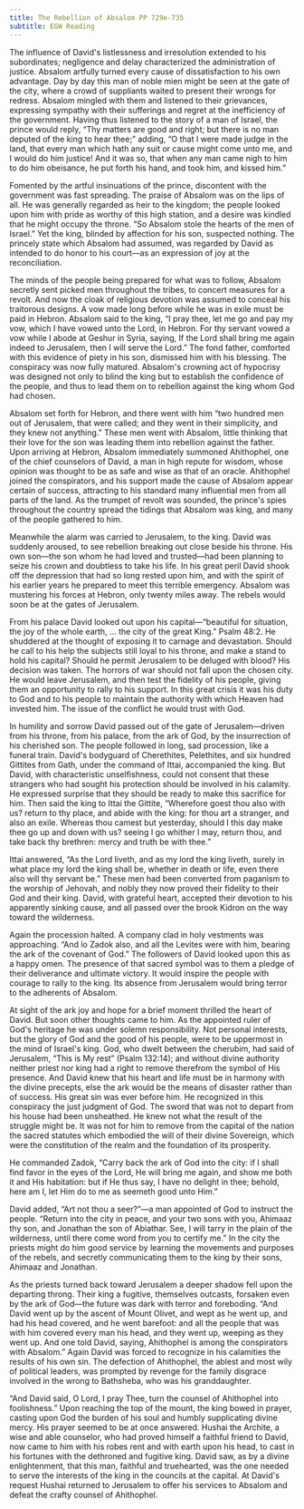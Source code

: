 ```yaml
---
title: The Rebellion of Absalom PP 729e-735
subtitle: EGW Reading
---
```


The influence of David's listlessness and irresolution extended to his subordinates; negligence and delay characterized the administration of justice. Absalom artfully turned every cause of dissatisfaction to his own advantage. Day by day this man of noble mien might be seen at the gate of the city, where a crowd of suppliants waited to present their wrongs for redress. Absalom mingled with them and listened to their grievances, expressing sympathy with their sufferings and regret at the inefficiency of the government. Having thus listened to the story of a man of Israel, the prince would reply, “Thy matters are good and right; but there is no man deputed of the king to hear thee;” adding, “O that I were made judge in the land, that every man which hath any suit or cause might come unto me, and I would do him justice! And it was so, that when any man came nigh to him to do him obeisance, he put forth his hand, and took him, and kissed him.”

Fomented by the artful insinuations of the prince, discontent with the government was fast spreading. The praise of Absalom was on the lips of all. He was generally regarded as heir to the kingdom; the people looked upon him with pride as worthy of this high station, and a desire was kindled that he might occupy the throne. “So Absalom stole the hearts of the men of Israel.” Yet the king, blinded by affection for his son, suspected nothing. The princely state which Absalom had assumed, was regarded by David as intended to do honor to his court—as an expression of joy at the reconciliation.

The minds of the people being prepared for what was to follow, Absalom secretly sent picked men throughout the tribes, to concert measures for a revolt. And now the cloak of religious devotion was assumed to conceal his traitorous designs. A vow made long before while he was in exile must be paid in Hebron. Absalom said to the king, “I pray thee, let me go and pay my vow, which I have vowed unto the Lord, in Hebron. For thy servant vowed a vow while I abode at Geshur in Syria, saying, If the Lord shall bring me again indeed to Jerusalem, then I will serve the Lord.” The fond father, comforted with this evidence of piety in his son, dismissed him with his blessing. The conspiracy was now fully matured. Absalom's crowning act of hypocrisy was designed not only to blind the king but to establish the confidence of the people, and thus to lead them on to rebellion against the king whom God had chosen.

Absalom set forth for Hebron, and there went with him “two hundred men out of Jerusalem, that were called; and they went in their simplicity, and they knew not anything.” These men went with Absalom, little thinking that their love for the son was leading them into rebellion against the father. Upon arriving at Hebron, Absalom immediately summoned Ahithophel, one of the chief counselors of David, a man in high repute for wisdom, whose opinion was thought to be as safe and wise as that of an oracle. Ahithophel joined the conspirators, and his support made the cause of Absalom appear certain of success, attracting to his standard many influential men from all parts of the land. As the trumpet of revolt was sounded, the prince's spies throughout the country spread the tidings that Absalom was king, and many of the people gathered to him.

Meanwhile the alarm was carried to Jerusalem, to the king. David was suddenly aroused, to see rebellion breaking out close beside his throne. His own son—the son whom he had loved and trusted—had been planning to seize his crown and doubtless to take his life. In his great peril David shook off the depression that had so long rested upon him, and with the spirit of his earlier years he prepared to meet this terrible emergency. Absalom was mustering his forces at Hebron, only twenty miles away. The rebels would soon be at the gates of Jerusalem.

From his palace David looked out upon his capital—“beautiful for situation, the joy of the whole earth, ... the city of the great King.” Psalm 48:2. He shuddered at the thought of exposing it to carnage and devastation. Should he call to his help the subjects still loyal to his throne, and make a stand to hold his capital? Should he permit Jerusalem to be deluged with blood? His decision was taken. The horrors of war should not fall upon the chosen city. He would leave Jerusalem, and then test the fidelity of his people, giving them an opportunity to rally to his support. In this great crisis it was his duty to God and to his people to maintain the authority with which Heaven had invested him. The issue of the conflict he would trust with God.

In humility and sorrow David passed out of the gate of Jerusalem—driven from his throne, from his palace, from the ark of God, by the insurrection of his cherished son. The people followed in long, sad procession, like a funeral train. David's bodyguard of Cherethites, Pelethites, and six hundred Gittites from Gath, under the command of Ittai, accompanied the king. But David, with characteristic unselfishness, could not consent that these strangers who had sought his protection should be involved in his calamity. He expressed surprise that they should be ready to make this sacrifice for him. Then said the king to Ittai the Gittite, “Wherefore goest thou also with us? return to thy place, and abide with the king: for thou art a stranger, and also an exile. Whereas thou camest but yesterday, should I this day make thee go up and down with us? seeing I go whither I may, return thou, and take back thy brethren: mercy and truth be with thee.”

Ittai answered, “As the Lord liveth, and as my lord the king liveth, surely in what place my lord the king shall be, whether in death or life, even there also will thy servant be.” These men had been converted from paganism to the worship of Jehovah, and nobly they now proved their fidelity to their God and their king. David, with grateful heart, accepted their devotion to his apparently sinking cause, and all passed over the brook Kidron on the way toward the wilderness.

Again the procession halted. A company clad in holy vestments was approaching. “And lo Zadok also, and all the Levites were with him, bearing the ark of the covenant of God.” The followers of David looked upon this as a happy omen. The presence of that sacred symbol was to them a pledge of their deliverance and ultimate victory. It would inspire the people with courage to rally to the king. Its absence from Jerusalem would bring terror to the adherents of Absalom.

At sight of the ark joy and hope for a brief moment thrilled the heart of David. But soon other thoughts came to him. As the appointed ruler of God's heritage he was under solemn responsibility. Not personal interests, but the glory of God and the good of his people, were to be uppermost in the mind of Israel's king. God, who dwelt between the cherubim, had said of Jerusalem, “This is My rest” (Psalm 132:14); and without divine authority neither priest nor king had a right to remove therefrom the symbol of His presence. And David knew that his heart and life must be in harmony with the divine precepts, else the ark would be the means of disaster rather than of success. His great sin was ever before him. He recognized in this conspiracy the just judgment of God. The sword that was not to depart from his house had been unsheathed. He knew not what the result of the struggle might be. It was not for him to remove from the capital of the nation the sacred statutes which embodied the will of their divine Sovereign, which were the constitution of the realm and the foundation of its prosperity.

He commanded Zadok, “Carry back the ark of God into the city: if I shall find favor in the eyes of the Lord, He will bring me again, and show me both it and His habitation: but if He thus say, I have no delight in thee; behold, here am I, let Him do to me as seemeth good unto Him.”

David added, “Art not thou a seer?”—a man appointed of God to instruct the people. “Return into the city in peace, and your two sons with you, Ahimaaz thy son, and Jonathan the son of Abiathar. See, I will tarry in the plain of the wilderness, until there come word from you to certify me.” In the city the priests might do him good service by learning the movements and purposes of the rebels, and secretly communicating them to the king by their sons, Ahimaaz and Jonathan.

As the priests turned back toward Jerusalem a deeper shadow fell upon the departing throng. Their king a fugitive, themselves outcasts, forsaken even by the ark of God—the future was dark with terror and foreboding. “And David went up by the ascent of Mount Olivet, and wept as he went up, and had his head covered, and he went barefoot: and all the people that was with him covered every man his head, and they went up, weeping as they went up. And one told David, saying, Ahithophel is among the conspirators with Absalom.” Again David was forced to recognize in his calamities the results of his own sin. The defection of Ahithophel, the ablest and most wily of political leaders, was prompted by revenge for the family disgrace involved in the wrong to Bathsheba, who was his granddaughter.

“And David said, O Lord, I pray Thee, turn the counsel of Ahithophel into foolishness.” Upon reaching the top of the mount, the king bowed in prayer, casting upon God the burden of his soul and humbly supplicating divine mercy. His prayer seemed to be at once answered. Hushai the Archite, a wise and able counselor, who had proved himself a faithful friend to David, now came to him with his robes rent and with earth upon his head, to cast in his fortunes with the dethroned and fugitive king. David saw, as by a divine enlightenment, that this man, faithful and truehearted, was the one needed to serve the interests of the king in the councils at the capital. At David's request Hushai returned to Jerusalem to offer his services to Absalom and defeat the crafty counsel of Ahithophel.